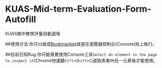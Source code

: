 # KUAS-Mid-term-Evaluation-Form-Autofill
KUAS期中教學評量自動選填

##使用方法
你可以做成[Bookmarklet](https://zh.wikipedia.org/wiki/%E5%B0%8F%E4%B9%A6%E7%AD%BE)或是在瀏覽器控制台(Console)貼上執行。

##目前已知Bug
你可能需要使用Console工具```Select an element in the page to inspect it```(Chrome快速鍵```Ctrl+Shift+C```)選取表單內任一元素後才能使用。
